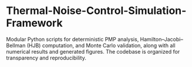 # Thermal-Noise-Control-Simulation-Framework
Modular Python scripts for deterministic PMP analysis, Hamilton–Jacobi–Bellman (HJB) computation, and Monte Carlo validation, along with all numerical results and generated figures. The codebase is organized for transparency and reproducibility.
